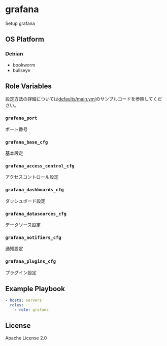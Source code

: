 grafana
=================

Setup grafana

OS Platform
-----------------

### Debian

- bookworm
- bullseye

Role Variables
--------------

設定方法の詳細については[defaults/main.yml](defaults/main.yml)のサンプルコードを参照してください。

### `grafana_port`

ポート番号

### `grafana_base_cfg`

基本設定

### `grafana_access_control_cfg`

アクセスコントロール設定

### `grafana_dashboards_cfg`

ダッシュボード設定

### `grafana_datasources_cfg`

データソース設定

### `grafana_notifiers_cfg`

通知設定

### `grafana_plugins_cfg`

プラグイン設定

Example Playbook
--------------

```yaml
- hosts: servers
  roles:
    - role: grafana
```

License
--------------

Apache License 2.0
